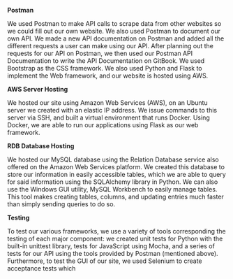 **Postman**

We used Postman to make API calls to scrape data from other websites so we could fill out our own website. We also used Postman to document our own API. We made a new API documentation on Postman and added all the different requests a user can make using our API. After planning out the requests for our API on Postman, we then used our Postman API Documentation to write the API Documentation on GitBook. We used Bootstrap as the CSS framework. We also used Python and Flask to implement the Web framework, and our website is hosted using AWS.



**AWS Server Hosting**

We hosted our site using Amazon Web Services \(AWS\), on an Ubuntu server we created with an elastic IP address. We issue commands to this server via SSH, and built a virtual environment that runs Docker. Using Docker, we are able to run our applications using Flask as our web framework.



**RDB Database Hosting**

We hosted our MySQL database using the Relation Database service also offered on the Amazon Web Services platform. We created this database to store our information in easily accessible tables, which we are able to query for said information using the SQLAlchemy library in Python. We can also use the Windows GUI utility, MySQL Workbench to easily manage tables. This tool makes creating tables, columns, and updating entries much faster than simply sending queries to do so.



**Testing**

To test our various frameworks, we use a variety of tools corresponding the testing of each major component: we created unit tests for Python with the built-in unittest library, tests for JavaScript using Mocha, and a series of tests for our API using the tools provided by Postman \(mentioned above\). Furthermore, to test the GUI of our site, we used Selenium to create acceptance tests which 

